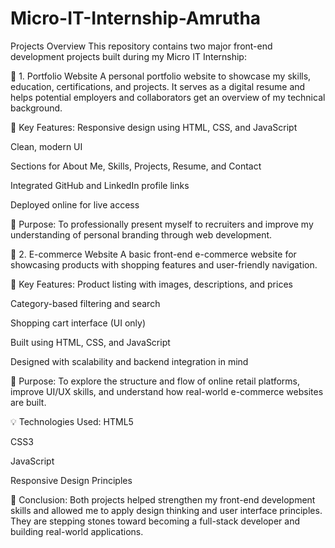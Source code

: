 # Micro-IT-Internship-Amrutha
Projects Overview
This repository contains two major front-end development projects built during my Micro IT Internship:

🔹 1. Portfolio Website
A personal portfolio website to showcase my skills, education, certifications, and projects.
It serves as a digital resume and helps potential employers and collaborators get an overview of my technical background.

🔧 Key Features:
Responsive design using HTML, CSS, and JavaScript

Clean, modern UI

Sections for About Me, Skills, Projects, Resume, and Contact

Integrated GitHub and LinkedIn profile links

Deployed online for live access

📍 Purpose:
To professionally present myself to recruiters and improve my understanding of personal branding through web development.

🔹 2. E-commerce Website
A basic front-end e-commerce website for showcasing products with shopping features and user-friendly navigation.

🔧 Key Features:
Product listing with images, descriptions, and prices

Category-based filtering and search

Shopping cart interface (UI only)

Built using HTML, CSS, and JavaScript

Designed with scalability and backend integration in mind

📍 Purpose:
To explore the structure and flow of online retail platforms, improve UI/UX skills, and understand how real-world e-commerce websites are built.

💡 Technologies Used:
HTML5

CSS3

JavaScript

Responsive Design Principles

📌 Conclusion:
Both projects helped strengthen my front-end development skills and allowed me to apply design thinking and user interface principles. They are stepping stones toward becoming a full-stack developer and building real-world applications.

